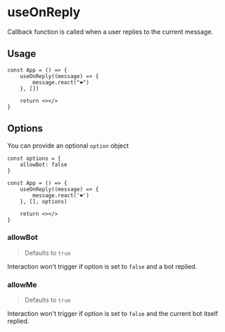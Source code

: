 # useOnReply

Callback function is called when a user replies to the current message.

## Usage

```tsx
const App = () => {
    useOnReply((message) => {
        message.react("❤️")
    }, [])

    return <></>
}
```

## Options

You can provide an optional `option` object

```tsx{1-3,8}
const options = {
    allowBot: false
}

const App = () => {
    useOnReply((message) => {
        message.react('❤️')
    }, [], options)

    return <></>
}
```

### allowBot

> Defaults to `true`

Interaction won't trigger if option is set to `false` and a bot replied.

### allowMe

> Defaults to `true`

Interaction won't trigger if option is set to `false` and the current bot itself replied.
